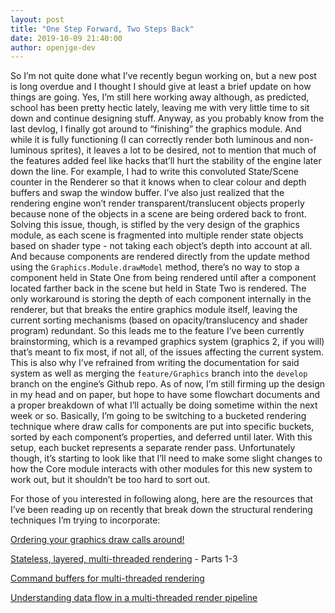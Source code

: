 ```yaml
---
layout: post
title: "One Step Forward, Two Steps Back"
date: 2019-10-09 21:40:00
author: openjge-dev
---
```

So I’m not quite done what I’ve recently begun working on, but a new post is long overdue and I thought I should give at least a brief update on how things are going. Yes, I’m still here working away although, as predicted, school has been pretty hectic lately, leaving me with very little time to sit down and continue designing stuff. Anyway, as you probably know from the last devlog, I finally got around to “finishing” the graphics module. And while it is fully functioning (I can correctly render both luminous and non-luminous sprites), it leaves a lot to be desired, not to mention that much of the features added feel like hacks that’ll hurt the stability of the engine later down the line. For example, I had to write this convoluted State/Scene counter in the Renderer so that it knows when to clear colour and depth buffers and swap the window buffer.
I’ve also just realized that the rendering engine won’t render transparent/translucent objects properly because none of the objects in a scene are being ordered back to front. Solving this issue, though, is stifled by the very design of the graphics module, as each scene is fragmented into multiple render state objects based on shader type - not taking each object’s depth into account at all. And because components are rendered directly from the update method using the `Graphics.Module.drawModel` method, there’s no way to stop a component held in State One from being rendered until after a component located farther back in the scene but held in State Two is rendered. The only workaround is storing the depth of each component internally in the renderer, but that breaks the entire graphics module itself, leaving the current sorting mechanisms (based on opacity/translucency and shader program) redundant.
So this leads me to the feature I’ve been currently brainstorming, which is a revamped graphics system (graphics 2, if you will) that’s meant to fix most, if not all, of the issues affecting the current system. This is also why I’ve refrained from writing the documentation for said system as well as merging the `feature/Graphics` branch into the `develop` branch on the engine’s Github repo. As of now, I’m still firming up the design in my head and on paper, but hope to have some flowchart documents and a proper breakdown of what I’ll actually be doing sometime within the next week or so. Basically, I’m going to be switching to a bucketed rendering technique where draw calls for components are put into specific buckets, sorted by each component’s properties, and deferred until later. With this setup, each bucket represents a separate render pass. Unfortunately though, it’s starting to look like that I’ll need to make some slight changes to how the Core module interacts with other modules for this new system to work out, but it shouldn’t be too hard to sort out.

For those of you interested in following along, here are the resources that I’ve been reading up on recently that break down the structural rendering techniques I’m trying to incorporate:

[Ordering your graphics draw calls around!](http://realtimecollisiondetection.net/blog/?p=86)

[Stateless, layered, multi-threaded rendering](https://blog.molecular-matters.com/2014/11/06/stateless-layered-multi-threaded-rendering-part-1/) - Parts 1-3

[Command buffers for multi-threaded rendering](http://alinloghin.com/articles/command_buffer.html)

[Understanding data flow in a multi-threaded render pipeline](https://www.gamedev.net/forums/topic/695433-understanding-data-flow-in-a-multi-threaded-render-pipeline/)
